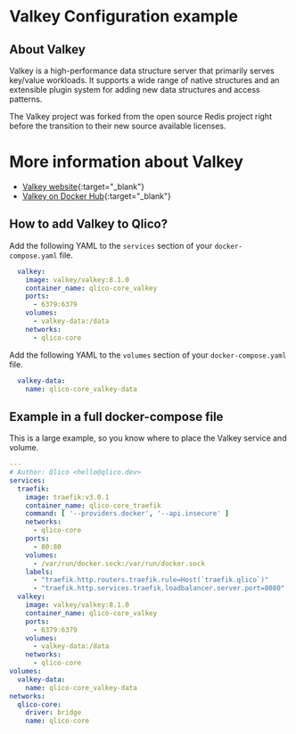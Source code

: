# Valkey Configuration example

## About Valkey

Valkey is a high-performance data structure server that primarily serves key/value workloads. It supports a wide range of native structures and an extensible plugin system for adding new data structures and access patterns.

The Valkey project was forked from the open source Redis project right before the transition to their new source available licenses.


# More information about Valkey

* [Valkey website](https://valkey.io/){:target="_blank"}
* [Valkey on Docker Hub](https://hub.docker.com/r/valkey/valkey){:target="_blank"}

## How to add Valkey to Qlico?

Add the following YAML to the `services` section of your `docker-compose.yaml`
file.

```yaml title="qlico-core/docker-compose.yaml"
  valkey:
    image: valkey/valkey:8.1.0
    container_name: qlico-core_valkey
    ports:
      - 6379:6379
    volumes:
      - valkey-data:/data
    networks:
      - qlico-core
```

Add the following YAML to the `volumes` section of your `docker-compose.yaml`
file.

```yaml title="qlico-core/docker-compose.yaml"
  valkey-data:
    name: qlico-core_valkey-data
```

## Example in a full docker-compose file

This is a large example, so you know where to place the Valkey service and
volume.

```yaml title="qlico-core/docker-compose.yaml"
---
# Author: Qlico <hello@qlico.dev>
services:
  traefik:
    image: traefik:v3.0.1
    container_name: qlico-core_traefik
    command: [ '--providers.docker', '--api.insecure' ]
    networks:
      - qlico-core
    ports:
      - 80:80
    volumes:
      - /var/run/docker.sock:/var/run/docker.sock
    labels:
      - "traefik.http.routers.traefik.rule=Host(`traefik.qlico`)"
      - "traefik.http.services.traefik.loadbalancer.server.port=8080"
  valkey:
    image: valkey/valkey:8.1.0
    container_name: qlico-core_valkey
    ports:
      - 6379:6379
    volumes:
      - valkey-data:/data
    networks:
      - qlico-core
volumes:
  valkey-data:
    name: qlico-core_valkey-data
networks:
  qlico-core:
    driver: bridge
    name: qlico-core
```
